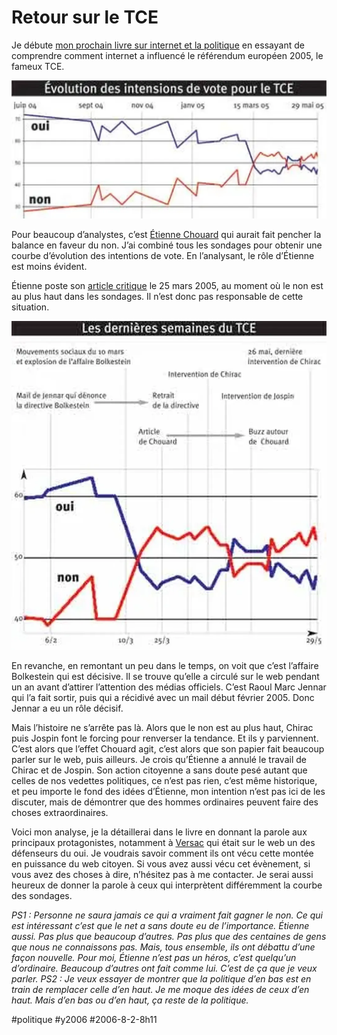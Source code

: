 # Retour sur le TCE

Je débute [mon prochain livre sur internet et la politique](../7/blogs-et-politique.md) en essayant de comprendre comment internet a influencé le référendum européen 2005, le fameux TCE.

![](_i/tce1.webp)

Pour beaucoup d’analystes, c’est [Étienne Chouard](http://etienne.chouard.free.fr/Europe/index.htm) qui aurait fait pencher la balance en faveur du non. J’ai combiné tous les sondages pour obtenir une courbe d’évolution des intentions de vote. En l’analysant, le rôle d’Étienne est moins évident.

Étienne poste son [article critique](http://etienne.chouard.free.fr/Europe/Constitution_revelateur_du_cancer_de_la_democratie.htm#intro) le 25 mars 2005, au moment où le non est au plus haut dans les sondages. Il n’est donc pas responsable de cette situation.

![](_i/tce2.webp)

En revanche, en remontant un peu dans le temps, on voit que c’est l’affaire Bolkestein qui est décisive. Il se trouve qu’elle a circulé sur le web pendant un an avant d’attirer l’attention des médias officiels. C’est Raoul Marc Jennar qui l’a fait sortir, puis qui a récidivé avec un mail début février 2005. Donc Jennar a eu un rôle décisif.

Mais l’histoire ne s’arrête pas là. Alors que le non est au plus haut, Chirac puis Jospin font le forcing pour renverser la tendance. Et ils y parviennent. C’est alors que l’effet Chouard agit, c’est alors que son papier fait beaucoup parler sur le web, puis ailleurs. Je crois qu’Étienne a annulé le travail de Chirac et de Jospin. Son action citoyenne a sans doute pesé autant que celles de nos vedettes politiques, ce n’est pas rien, c’est même historique, et peu importe le fond des idées d’Étienne, mon intention n’est pas ici de les discuter, mais de démontrer que des hommes ordinaires peuvent faire des choses extraordinaires.

Voici mon analyse, je la détaillerai dans le livre en donnant la parole aux principaux protagonistes, notamment à [Versac](http://vanb.typepad.com/versac) qui était sur le web un des défenseurs du oui. Je voudrais savoir comment ils ont vécu cette montée en puissance du web citoyen. Si vous avez aussi vécu cet évènement, si vous avez des choses à dire, n’hésitez pas à me contacter. Je serai aussi heureux de donner la parole à ceux qui interprètent différemment la courbe des sondages.

*PS1 : Personne ne saura jamais ce qui a vraiment fait gagner le non. Ce qui est intéressant c’est que le net a sans doute eu de l’importance. Étienne aussi. Pas plus que beaucoup d’autres. Pas plus que des centaines de gens que nous ne connaissons pas. Mais, tous ensemble, ils ont débattu d’une façon nouvelle. Pour moi, Étienne n’est pas un héros, c’est quelqu’un d’ordinaire. Beaucoup d’autres ont fait comme lui. C’est de ça que je veux parler.*
*PS2 : Je veux essayer de montrer que la politique d’en bas est en train de remplacer celle d’en haut. Je me moque des idées de ceux d’en haut. Mais d’en bas ou d’en haut, ça reste de la politique.*

#politique #y2006 #2006-8-2-8h11
